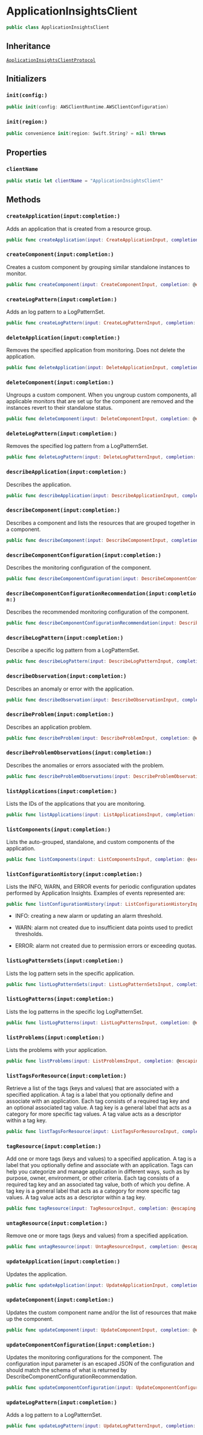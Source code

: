 # ApplicationInsightsClient

``` swift
public class ApplicationInsightsClient 
```

## Inheritance

[`ApplicationInsightsClientProtocol`](/aws-sdk-swift/reference/0.x/AWSApplicationInsights/ApplicationInsightsClientProtocol)

## Initializers

### `init(config:)`

``` swift
public init(config: AWSClientRuntime.AWSClientConfiguration) 
```

### `init(region:)`

``` swift
public convenience init(region: Swift.String? = nil) throws 
```

## Properties

### `clientName`

``` swift
public static let clientName = "ApplicationInsightsClient"
```

## Methods

### `createApplication(input:completion:)`

Adds an application that is created from a resource group.

``` swift
public func createApplication(input: CreateApplicationInput, completion: @escaping (ClientRuntime.SdkResult<CreateApplicationOutputResponse, CreateApplicationOutputError>) -> Void)
```

### `createComponent(input:completion:)`

Creates a custom component by grouping similar standalone instances to monitor.

``` swift
public func createComponent(input: CreateComponentInput, completion: @escaping (ClientRuntime.SdkResult<CreateComponentOutputResponse, CreateComponentOutputError>) -> Void)
```

### `createLogPattern(input:completion:)`

Adds an log pattern to a LogPatternSet.

``` swift
public func createLogPattern(input: CreateLogPatternInput, completion: @escaping (ClientRuntime.SdkResult<CreateLogPatternOutputResponse, CreateLogPatternOutputError>) -> Void)
```

### `deleteApplication(input:completion:)`

Removes the specified application from monitoring. Does not delete the application.

``` swift
public func deleteApplication(input: DeleteApplicationInput, completion: @escaping (ClientRuntime.SdkResult<DeleteApplicationOutputResponse, DeleteApplicationOutputError>) -> Void)
```

### `deleteComponent(input:completion:)`

Ungroups a custom component. When you ungroup custom components, all applicable monitors that are set up for the component are removed and the instances revert to their standalone status.

``` swift
public func deleteComponent(input: DeleteComponentInput, completion: @escaping (ClientRuntime.SdkResult<DeleteComponentOutputResponse, DeleteComponentOutputError>) -> Void)
```

### `deleteLogPattern(input:completion:)`

Removes the specified log pattern from a LogPatternSet.

``` swift
public func deleteLogPattern(input: DeleteLogPatternInput, completion: @escaping (ClientRuntime.SdkResult<DeleteLogPatternOutputResponse, DeleteLogPatternOutputError>) -> Void)
```

### `describeApplication(input:completion:)`

Describes the application.

``` swift
public func describeApplication(input: DescribeApplicationInput, completion: @escaping (ClientRuntime.SdkResult<DescribeApplicationOutputResponse, DescribeApplicationOutputError>) -> Void)
```

### `describeComponent(input:completion:)`

Describes a component and lists the resources that are grouped together in a component.

``` swift
public func describeComponent(input: DescribeComponentInput, completion: @escaping (ClientRuntime.SdkResult<DescribeComponentOutputResponse, DescribeComponentOutputError>) -> Void)
```

### `describeComponentConfiguration(input:completion:)`

Describes the monitoring configuration of the component.

``` swift
public func describeComponentConfiguration(input: DescribeComponentConfigurationInput, completion: @escaping (ClientRuntime.SdkResult<DescribeComponentConfigurationOutputResponse, DescribeComponentConfigurationOutputError>) -> Void)
```

### `describeComponentConfigurationRecommendation(input:completion:)`

Describes the recommended monitoring configuration of the component.

``` swift
public func describeComponentConfigurationRecommendation(input: DescribeComponentConfigurationRecommendationInput, completion: @escaping (ClientRuntime.SdkResult<DescribeComponentConfigurationRecommendationOutputResponse, DescribeComponentConfigurationRecommendationOutputError>) -> Void)
```

### `describeLogPattern(input:completion:)`

Describe a specific log pattern from a LogPatternSet.

``` swift
public func describeLogPattern(input: DescribeLogPatternInput, completion: @escaping (ClientRuntime.SdkResult<DescribeLogPatternOutputResponse, DescribeLogPatternOutputError>) -> Void)
```

### `describeObservation(input:completion:)`

Describes an anomaly or error with the application.

``` swift
public func describeObservation(input: DescribeObservationInput, completion: @escaping (ClientRuntime.SdkResult<DescribeObservationOutputResponse, DescribeObservationOutputError>) -> Void)
```

### `describeProblem(input:completion:)`

Describes an application problem.

``` swift
public func describeProblem(input: DescribeProblemInput, completion: @escaping (ClientRuntime.SdkResult<DescribeProblemOutputResponse, DescribeProblemOutputError>) -> Void)
```

### `describeProblemObservations(input:completion:)`

Describes the anomalies or errors associated with the problem.

``` swift
public func describeProblemObservations(input: DescribeProblemObservationsInput, completion: @escaping (ClientRuntime.SdkResult<DescribeProblemObservationsOutputResponse, DescribeProblemObservationsOutputError>) -> Void)
```

### `listApplications(input:completion:)`

Lists the IDs of the applications that you are monitoring.

``` swift
public func listApplications(input: ListApplicationsInput, completion: @escaping (ClientRuntime.SdkResult<ListApplicationsOutputResponse, ListApplicationsOutputError>) -> Void)
```

### `listComponents(input:completion:)`

Lists the auto-grouped, standalone, and custom components of the application.

``` swift
public func listComponents(input: ListComponentsInput, completion: @escaping (ClientRuntime.SdkResult<ListComponentsOutputResponse, ListComponentsOutputError>) -> Void)
```

### `listConfigurationHistory(input:completion:)`

Lists the INFO, WARN, and ERROR events for periodic configuration updates performed by Application Insights. Examples of events represented are:

``` swift
public func listConfigurationHistory(input: ListConfigurationHistoryInput, completion: @escaping (ClientRuntime.SdkResult<ListConfigurationHistoryOutputResponse, ListConfigurationHistoryOutputError>) -> Void)
```

  - INFO: creating a new alarm or updating an alarm threshold.

  - WARN: alarm not created due to insufficient data points used to predict thresholds.

  - ERROR: alarm not created due to permission errors or exceeding quotas.

### `listLogPatternSets(input:completion:)`

Lists the log pattern sets in the specific application.

``` swift
public func listLogPatternSets(input: ListLogPatternSetsInput, completion: @escaping (ClientRuntime.SdkResult<ListLogPatternSetsOutputResponse, ListLogPatternSetsOutputError>) -> Void)
```

### `listLogPatterns(input:completion:)`

Lists the log patterns in the specific log LogPatternSet.

``` swift
public func listLogPatterns(input: ListLogPatternsInput, completion: @escaping (ClientRuntime.SdkResult<ListLogPatternsOutputResponse, ListLogPatternsOutputError>) -> Void)
```

### `listProblems(input:completion:)`

Lists the problems with your application.

``` swift
public func listProblems(input: ListProblemsInput, completion: @escaping (ClientRuntime.SdkResult<ListProblemsOutputResponse, ListProblemsOutputError>) -> Void)
```

### `listTagsForResource(input:completion:)`

Retrieve a list of the tags (keys and values) that are associated with a specified application. A tag is a label that you optionally define and associate with an application. Each tag consists of a required tag key and an optional associated tag value. A tag key is a general label that acts as a category for more specific tag values. A tag value acts as a descriptor within a tag key.

``` swift
public func listTagsForResource(input: ListTagsForResourceInput, completion: @escaping (ClientRuntime.SdkResult<ListTagsForResourceOutputResponse, ListTagsForResourceOutputError>) -> Void)
```

### `tagResource(input:completion:)`

Add one or more tags (keys and values) to a specified application. A tag is a label that you optionally define and associate with an application. Tags can help you categorize and manage application in different ways, such as by purpose, owner, environment, or other criteria. Each tag consists of a required tag key and an associated tag value, both of which you define. A tag key is a general label that acts as a category for more specific tag values. A tag value acts as a descriptor within a tag key.

``` swift
public func tagResource(input: TagResourceInput, completion: @escaping (ClientRuntime.SdkResult<TagResourceOutputResponse, TagResourceOutputError>) -> Void)
```

### `untagResource(input:completion:)`

Remove one or more tags (keys and values) from a specified application.

``` swift
public func untagResource(input: UntagResourceInput, completion: @escaping (ClientRuntime.SdkResult<UntagResourceOutputResponse, UntagResourceOutputError>) -> Void)
```

### `updateApplication(input:completion:)`

Updates the application.

``` swift
public func updateApplication(input: UpdateApplicationInput, completion: @escaping (ClientRuntime.SdkResult<UpdateApplicationOutputResponse, UpdateApplicationOutputError>) -> Void)
```

### `updateComponent(input:completion:)`

Updates the custom component name and/or the list of resources that make up the component.

``` swift
public func updateComponent(input: UpdateComponentInput, completion: @escaping (ClientRuntime.SdkResult<UpdateComponentOutputResponse, UpdateComponentOutputError>) -> Void)
```

### `updateComponentConfiguration(input:completion:)`

Updates the monitoring configurations for the component. The configuration input parameter is an escaped JSON of the configuration and should match the schema of what is returned by DescribeComponentConfigurationRecommendation.

``` swift
public func updateComponentConfiguration(input: UpdateComponentConfigurationInput, completion: @escaping (ClientRuntime.SdkResult<UpdateComponentConfigurationOutputResponse, UpdateComponentConfigurationOutputError>) -> Void)
```

### `updateLogPattern(input:completion:)`

Adds a log pattern to a LogPatternSet.

``` swift
public func updateLogPattern(input: UpdateLogPatternInput, completion: @escaping (ClientRuntime.SdkResult<UpdateLogPatternOutputResponse, UpdateLogPatternOutputError>) -> Void)
```
